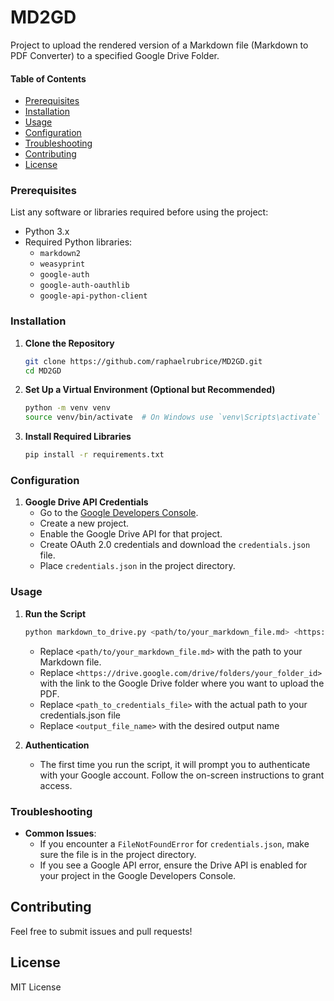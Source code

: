 # MD2GD
Project to upload the rendered version of a Markdown file (Markdown to PDF Converter) to a specified Google Drive Folder.

#### Table of Contents
- [Prerequisites](#prerequisites)
- [Installation](#installation)
- [Usage](#usage)
- [Configuration](#configuration)
- [Troubleshooting](#troubleshooting)
- [Contributing](#contributing)
- [License](#license)

### Prerequisites
List any software or libraries required before using the project:
- Python 3.x
- Required Python libraries:
  - `markdown2`
  - `weasyprint`
  - `google-auth`
  - `google-auth-oauthlib`
  - `google-api-python-client`

### Installation
1. **Clone the Repository**
   ```bash
   git clone https://github.com/raphaelrubrice/MD2GD.git
   cd MD2GD
   ```

2. **Set Up a Virtual Environment (Optional but Recommended)**
   ```bash
   python -m venv venv
   source venv/bin/activate  # On Windows use `venv\Scripts\activate`
   ```

3. **Install Required Libraries**
   ```bash
   pip install -r requirements.txt
   ```

### Configuration
1. **Google Drive API Credentials**
   - Go to the [Google Developers Console](https://console.developers.google.com/).
   - Create a new project.
   - Enable the Google Drive API for that project.
   - Create OAuth 2.0 credentials and download the `credentials.json` file.
   - Place `credentials.json` in the project directory.

### Usage
1. **Run the Script**
   ```bash
   python markdown_to_drive.py <path/to/your_markdown_file.md> <https://drive.google.com/drive/folders/your_folder_id> <path_to_credentials_file> <output_file_name>
   ```
   - Replace `<path/to/your_markdown_file.md>` with the path to your Markdown file.
   - Replace `<https://drive.google.com/drive/folders/your_folder_id>` with the link to the Google Drive folder where you want to upload the PDF.
   - Replace `<path_to_credentials_file>` with the actual path to your credentials.json file
   - Replace `<output_file_name>` with the desired output name

2. **Authentication**
   - The first time you run the script, it will prompt you to authenticate with your Google account. Follow the on-screen instructions to grant access.

### Troubleshooting
- **Common Issues**:
  - If you encounter a `FileNotFoundError` for `credentials.json`, make sure the file is in the project directory.
  - If you see a Google API error, ensure the Drive API is enabled for your project in the Google Developers Console.

## Contributing
Feel free to submit issues and pull requests!

## License
MIT License
